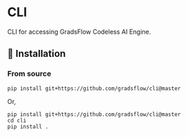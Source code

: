 # CLI

CLI for accessing GradsFlow Codeless AI Engine.

## 📀 Installation

[comment]: <> (### Using pip &#40;recommended&#41;)

[comment]: <> (`pip install -U gflow_cli==0.1.0a0`)

### From source

```
pip install git+https://github.com/gradsflow/cli@master
```

Or,

```
pip install git+https://github.com/gradsflow/cli@master
cd cli
pip install .
```
